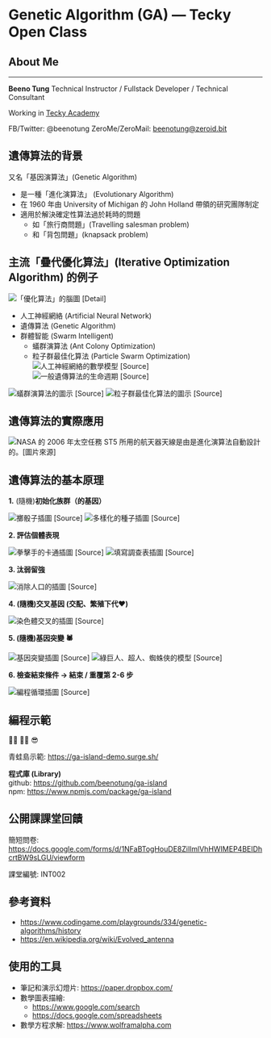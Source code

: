 # Genetic Algorithm (GA) — Tecky Open Class

## About Me
****
**Beeno Tung**
Technical Instructor / Fullstack Developer / Technical Consultant

Working in [Tecky Academy](https://tecky.io/)

FB/Twitter: @beenotung
ZeroMe/ZeroMail: beenotung@zeroid.bit

## 遺傳算法的背景

又名「基因演算法」(Genetic Algorithm)

- 是一種「進化演算法」 (Evolutionary Algorithm)
- 在 1960 年由 University of Michigan 的 John Holland 帶領的研究團隊制定
- 適用於解決確定性算法過於耗時的問題
    - 如「旅行商問題」(Travelling salesman problem)
    - 和「背包問題」(knapsack problem)


## 主流「疊代優化算法」(Iterative Optimization Algorithm) 的例子
![「優化算法」的腦圖 [Detail]](https://paper-attachments.dropbox.com/s_BA3064662D2FD0489CB4233959A44C5E2E66CFA33F6C3E9B4744A1BE9CC2B317_1610434465312_1.png)

- 人工神經網絡 (Artificial Neural Network)
- 遺傳算法 (Genetic Algorithm)
- 群體智能 (Swarm Intelligent)
    - 蟻群演算法 (Ant Colony Optimization)
    - 粒子群最佳化算法 (Particle Swarm Optimization)
![人工神經網絡的數學模型 [Source]](https://www.researchgate.net/profile/Sandra_Vieira5/publication/312205163/figure/fig1/AS:453658144972800@1485171938968/a-The-building-block-of-deep-neural-networks-artificial-neuron-or-node-Each-input-x.png)
![一般遺傳算法的生命週期 [Source]](https://paperswithcode.com/media/methods/gadiagram-300x196_jThbitI.png)

![蟻群演算法的圖示 [Source]](https://paper-attachments.dropbox.com/s_BA3064662D2FD0489CB4233959A44C5E2E66CFA33F6C3E9B4744A1BE9CC2B317_1610428132581_1-s2.0-S1568494613000264-gr3.sml.gif)
![粒子群最佳化算法的圖示  [Source]](https://paper-attachments.dropbox.com/s_BA3064662D2FD0489CB4233959A44C5E2E66CFA33F6C3E9B4744A1BE9CC2B317_1610428511118_index.jpeg)

## 遺傳算法的實際應用


![NASA 的 2006 年太空任務 ST5 所用的航天器天線是由是進化演算法自動設計的。[圖片來源]](https://upload.wikimedia.org/wikipedia/commons/f/ff/St_5-xband-antenna.jpg)

## 遺傳算法的基本原理

**1.** (隨機)**初始化族群（的基因）**

![擲骰子插圖 [Source]](https://diarmuidbrodie.files.wordpress.com/2017/12/cropped-rolling-dice1.jpg)
![多樣化的種子插圖 [Source]](https://paper-attachments.dropbox.com/s_BA3064662D2FD0489CB4233959A44C5E2E66CFA33F6C3E9B4744A1BE9CC2B317_1610439266546_1280px-_.jpg)


**2. 評估個體表現**

![拳擊手的卡通插圖 [Source]](https://paper-attachments.dropbox.com/s_BA3064662D2FD0489CB4233959A44C5E2E66CFA33F6C3E9B4744A1BE9CC2B317_1610439578806_images.jpg)
![填寫調查表插圖 [Source]](https://paper-attachments.dropbox.com/s_BA3064662D2FD0489CB4233959A44C5E2E66CFA33F6C3E9B4744A1BE9CC2B317_1610440464430_4ec65bbf3747a8f2c8c5d5d30c73-1570335.jpgd.jpg)


**3. 汰弱留強**

![消除人口的插圖 [Source]](https://thumbs.dreamstime.com/b/death-rate-mortality-part-population-dead-dying-people-danger-threat-extinction-dangeorus-elimination-reduction-173483114.jpg)


**4. (隨機)交叉基因 (交配、繁殖下代❤️)**

![染色體交叉的插圖 [Source]](https://cdn.pixabay.com/photo/2012/04/25/01/02/science-41525_960_720.png)


**5. (隨機)基因突變 🕷️**

![基因突變插圖 [Source]](https://media.nature.com/lw800/magazine-assets/d41586-019-03536-x/d41586-019-03536-x_17373716.jpg)
![綠巨人、超人、蜘蛛俠的模型 [Source]](https://paper-attachments.dropbox.com/s_BA3064662D2FD0489CB4233959A44C5E2E66CFA33F6C3E9B4744A1BE9CC2B317_1610441238802_superheroes_incredible_hulk_superman_spiderman_comics_heroes_powerful_power-559597.jpgd.jpg)


**6. 檢查結束條件 → 結束 / 重覆第 2-6 步**

![編程循環插圖 [Source]](https://images.weserv.nl/?url=http://net-informations.com/python/flow/img/break.png)

## 編程示範

👩‍💻 👨‍💻 😎 

青蛙島示範: https://ga-island-demo.surge.sh/

**程式庫 (Library)**<br>
github: https://github.com/beenotung/ga-island<br>
npm: https://www.npmjs.com/package/ga-island

## 公開課課堂回饋

簡短問卷: https://docs.google.com/forms/d/1NFaBTogHouDE8ZiIlmlVhHWIMEP4BEIDhcrtBW9sLGU/viewform

課堂編號: INT002

## 參考資料
- https://www.codingame.com/playgrounds/334/genetic-algorithms/history
- https://en.wikipedia.org/wiki/Evolved_antenna

## 使用的工具
- 筆記和演示幻燈片: https://paper.dropbox.com/
- 數學圖表描繪:
    - https://www.google.com/search
    - https://docs.google.com/spreadsheets
- 數學方程求解: https://www.wolframalpha.com

